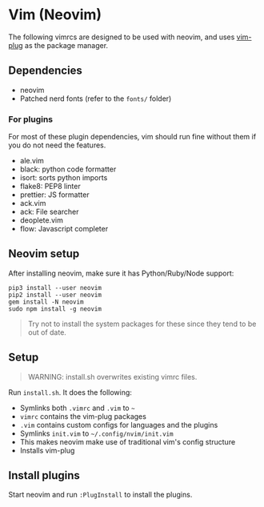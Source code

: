 # Vim (Neovim)

The following vimrcs are designed to be used with neovim, and uses [vim-plug](https://github.com/junegunn/vim-plug) as the package manager.

## Dependencies

 - neovim
 - Patched nerd fonts (refer to the `fonts/` folder)

### For plugins

For most of these plugin dependencies, vim should run fine without them if you do not need the features.

 - ale.vim
  - black: python code formatter
  - isort: sorts python imports
  - flake8: PEP8 linter
  - prettier: JS formatter
 - ack.vim
  - ack: File searcher
 - deoplete.vim
  - flow: Javascript completer

## Neovim setup

After installing neovim, make sure it has Python/Ruby/Node support:

```
pip3 install --user neovim
pip2 install --user neovim
gem install -N neovim
sudo npm install -g neovim
```

> Try not to install the system packages for these since they tend to be out of date.

## Setup

> WARNING: install.sh overwrites existing vimrc files.

Run `install.sh`. It does the following:

 - Symlinks both `.vimrc` and `.vim` to `~`
  - `vimrc` contains the vim-plug packages
  - `.vim` contains custom configs for languages and the plugins
 - Symlinks `init.vim` to `~/.config/nvim/init.vim`
  - This makes neovim make use of traditional vim's config structure
 - Installs vim-plug

## Install plugins

Start neovim and run `:PlugInstall` to install the plugins.

